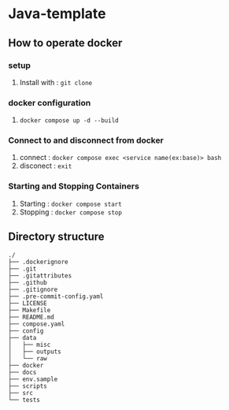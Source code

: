 # Java-template

## How to operate docker
### setup
1. Install with : `git clone`
### docker configuration
1. `docker compose up -d --build`
### Connect to and disconnect from docker
1. connect : `docker compose exec <service name(ex:base)> bash`
2. disconect : `exit`
### Starting and Stopping Containers
1. Starting : `docker compose start`
2. Stopping : `docker compose stop`

## Directory structure
```text
./
├── .dockerignore
├── .git
├── .gitattributes
├── .github
├── .gitignore
├── .pre-commit-config.yaml
├── LICENSE
├── Makefile
├── README.md
├── compose.yaml
├── config
├── data
│   ├── misc
│   ├── outputs
│   └── raw
├── docker
├── docs
├── env.sample
├── scripts
├── src
└── tests
```
